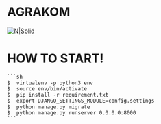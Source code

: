 # AGRAKOM

[![N|Solid](http://agrakompr.com/public/assets/img/logo.png)](https://nodesource.com/products/nsolid)

# HOW TO START!

    ```sh
    $  virtualenv -p python3 env
    $  source env/bin/activate
    $  pip install -r requirement.txt
    $  export DJANGO_SETTINGS_MODULE=config.settings
    $  python manage.py migrate
    $  python manage.py runserver 0.0.0.0:8000
    ```
